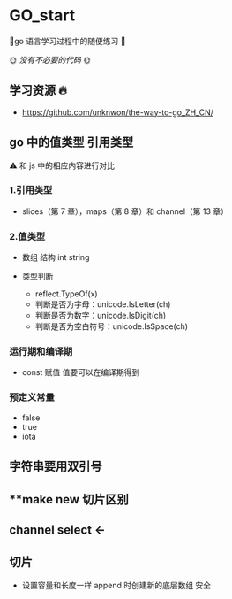 # GO_start

🚀go 语言学习过程中的随便练习 🚀

🌞 _没有不必要的代码_ 🌞

## 学习资源 🔥

- <https://github.com/unknwon/the-way-to-go_ZH_CN/>

## go 中的值类型 引用类型

⚠️ 和 js 中的相应内容进行对比

### 1.引用类型

- slices（第 7 章），maps（第 8 章）和 channel（第 13 章）

### 2.值类型

- 数组 结构 int string

- 类型判断
  - reflect.TypeOf(x)
  - 判断是否为字母：unicode.IsLetter(ch)
  - 判断是否为数字：unicode.IsDigit(ch)
  - 判断是否为空白符号：unicode.IsSpace(ch)

### 运行期和编译期

- const 赋值 值要可以在编译期得到

### 预定义常量

- false
- true
- iota

## 字符串要用双引号

## \*\*make new 切片区别

## channel select <-

## 切片

- 设置容量和长度一样 append 时创建新的底层数组 安全
